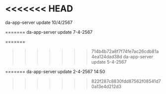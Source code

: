 <<<<<<< HEAD
=======
da-app-server update 10/4/2567

=======
da-app-server update 7-4-2567

=======
>>>>>>> 714b4b72a8f7f74fe7ac26cdb81a4ea124dad38d
da-app-server update  5-4-2567

=======
da-app-server update  2-4-2567 14:50
>>>>>>> 822f287c8830fdd87562f08541d70a13e4d212d3
